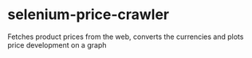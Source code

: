 # selenium-price-crawler
Fetches product prices from the web, converts the currencies and plots price development on a graph
